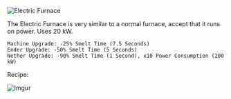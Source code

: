 ![Electric Furnace](https://i.imgur.com/R1cHh3m.png?1)

The Electric Furnace is very similar to a normal furnace, accept that it runs on power. Uses 20 kW.

```
Machine Upgrade: -25% Smelt Time (7.5 Seconds)
Ender Upgrade: -50% Smelt Time (5 Seconds)
Nether Upgrade: -90% Smelt Time (1 Second), x10 Power Consumption (200 kW) 
```

Recipe:

![Imgur](https://i.imgur.com/ULQdjkW.png)